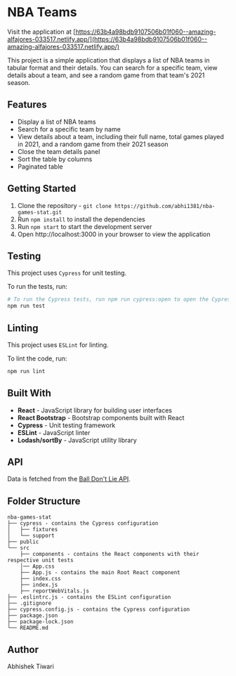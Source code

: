 <!-- heading -->
# NBA Teams
Visit the application at [https://63b4a98bdb9107506b01f060--amazing-alfajores-033517.netlify.app/](https://63b4a98bdb9107506b01f060--amazing-alfajores-033517.netlify.app/)

This project is a simple application that displays a list of NBA teams in tabular format and their details. You can search for a specific team, view details about a team, and see a random game from that team's 2021 season.

<!-- bulleted list -->
## Features

- Display a list of NBA teams
- Search for a specific team by name
- View details about a team, including their full name, total games played in 2021, and a random game from their 2021 season
- Close the team details panel
- Sort the table by columns
- Paginated table

## Getting Started
1. Clone the repository - `git clone https://github.com/abhi1381/nba-games-stat.git`
2. Run `npm install` to install the dependencies
3. Run `npm start` to start the development server
4. Open http://localhost:3000 in your browser to view the application

## Testing
This project uses `Cypress` for unit testing.

To run the tests, run:
```bash
# To run the Cypress tests, run npm run cypress:open to open the Cypress test runner.
npm run test
```



## Linting
This project uses `ESLint` for linting.

To lint the code, run:
```bash
npm run lint
```


## Built With
- **React** - JavaScript library for building user interfaces
- **React Bootstrap** - Bootstrap components built with React
- **Cypress** - Unit testing framework
- **ESLint** - JavaScript linter
- **Lodash/sortBy** - JavaScript utility library

## API
Data is fetched from the [Ball Don't Lie API](https://www.balldontlie.io/#introduction).

## Folder Structure
```
nba-games-stat
├── cypress - contains the Cypress configuration
│   ├── fixtures
│   └── support
├── public
└── src
    ├── components - contains the React components with their respective unit tests
    │── App.css
    ├── App.js - contains the main Root React component
    ├── index.css
    ├── index.js
    ├── reportWebVitals.js
├── .eslintrc.js - contains the ESLint configuration
├── .gitignore
├── cypress.config.js - contains the Cypress configuration
├── package.json
├── package-lock.json
└── README.md
```

## Author
Abhishek Tiwari